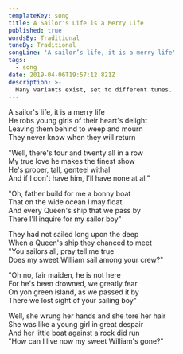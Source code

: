 ```yaml
---
templateKey: song
title: A Sailor's Life is a Merry Life
published: true
wordsBy: Traditional
tuneBy: Traditional
songLine: 'A sailor’s life, it is a merry life'
tags:
  - song
date: 2019-04-06T19:57:12.821Z
description: >-
  Many variants exist, set to different tunes.
---
```

A sailor's life, it is a merry life\
He robs young girls of their heart's delight\
Leaving them behind to weep and mourn\
They never know when they will return

"Well, there's four and twenty all in a row\
My true love he makes the finest show\
He's proper, tall, genteel withal\
And if I don't have him, I'll have none at all"

"Oh, father build for me a bonny boat\
That on the wide ocean I may float\
And every Queen's ship that we pass by\
There I'll inquire for my sailor boy"

They had not sailed long upon the deep\
When a Queen's ship they chanced to meet\
"You sailors all, pray tell me true\
Does my sweet William sail among your crew?"

"Oh no, fair maiden, he is not here\
For he's been drowned, we greatly fear\
On yon green island, as we passed it by\
There we lost sight of your sailing boy"

Well, she wrung her hands and she tore her hair\
She was like a young girl in great despair\
And her little boat against a rock did run\
"How can I live now my sweet William's gone?"
